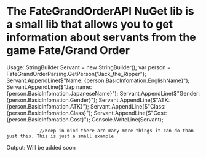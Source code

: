 # The FateGrandOrderAPI NuGet lib is a small lib that allows you to get information about servants from the game Fate/Grand Order

Usage: 
                StringBuilder Servant = new StringBuilder();
                var person = FateGrandOrderParsing.GetPerson("Jack_the_Ripper");
                Servant.AppendLine($"Name: {person.BasicInfomation.EnglishName}");
                Servant.AppendLine($"Jap name: {person.BasicInfomation.JapaneseName}");
                Servant.AppendLine($"Gender: {person.BasicInfomation.Gender}");
                Servant.AppendLine($"ATK: {person.BasicInfomation.ATK}");
                Servant.AppendLine($"Class: {person.BasicInfomation.Class}");
                Servant.AppendLine($"Cost: {person.BasicInfomation.Cost}");
                Console.WriteLine(Servant);
                
                //Keep in mind there are many more things it can do than just this. This is just a small example

Output:
                Will be added soon
